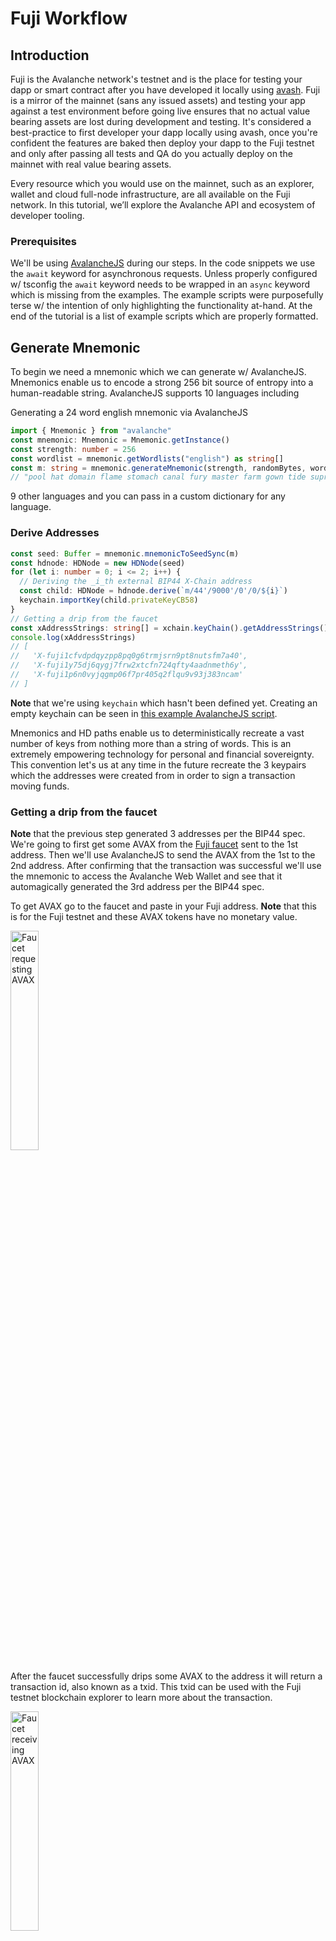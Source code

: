 # Fuji Workflow

## Introduction

Fuji is the Avalanche network's testnet and is the place for testing your dapp or smart contract after you have developed it locally using [avash](https://docs.avax.network/build/tools/avash). Fuji is a mirror of the mainnet (sans any issued assets) and testing your app against a test environment before going live ensures that no actual value bearing assets are lost during development and testing. It's considered a best-practice to first developer your dapp locally using avash, once you're confident the features are baked then deploy your dapp to the Fuji testnet and only after passing all tests and QA do you actually deploy on the mainnet with real value bearing assets.

Every resource which you would use on the mainnet, such as an explorer, wallet and cloud full-node infrastructure, are all available on the Fuji network. In this tutorial, we’ll explore the Avalanche API and ecosystem of developer tooling. 

### Prerequisites

We'll be using [AvalancheJS](https://docs.avax.network/build/tools/avalanchejs) during our steps. In the code snippets we use the `await` keyword for asynchronous requests. Unless properly configured w/ tsconfig the `await` keyword needs to be wrapped in an `async` keyword which is missing from the examples. The example scripts were purposefully terse w/ the intention of only highlighting the functionality at-hand. At the end of the tutorial is a list of example scripts which are properly formatted.

## Generate Mnemonic

To begin we need a mnemonic which we can generate w/ AvalancheJS. Mnemonics enable us to encode a strong 256 bit source of entropy into a human-readable string. AvalancheJS supports 10 languages including

Generating a 24 word english mnemonic via AvalancheJS

```ts
import { Mnemonic } from "avalanche"
const mnemonic: Mnemonic = Mnemonic.getInstance()
const strength: number = 256
const wordlist = mnemonic.getWordlists("english") as string[]
const m: string = mnemonic.generateMnemonic(strength, randomBytes, wordlist)
// "pool hat domain flame stomach canal fury master farm gown tide supreme winner motion this first divide spray forum wall reopen bounce spider palm"
```

9 other languages and you can pass in a custom dictionary for any language.

### Derive Addresses

```ts
const seed: Buffer = mnemonic.mnemonicToSeedSync(m)
const hdnode: HDNode = new HDNode(seed)
for (let i: number = 0; i <= 2; i++) {
  // Deriving the _i_th external BIP44 X-Chain address
  const child: HDNode = hdnode.derive(`m/44'/9000'/0'/0/${i}`)
  keychain.importKey(child.privateKeyCB58)
}
// Getting a drip from the faucet
const xAddressStrings: string[] = xchain.keyChain().getAddressStrings()
console.log(xAddressStrings)
// [
//   'X-fuji1cfvdpdqyzpp8pq0g6trmjsrn9pt8nutsfm7a40',
//   'X-fuji1y75dj6qygj7frw2xtcfn724qfty4aadnmeth6y',
//   'X-fuji1p6n0vyjqgmp06f7pr405q2flqu9v93j383ncam'
// ]
```

**Note** that we're using `keychain` which hasn't been defined yet. Creating an empty keychain can be seen in [this example AvalancheJS script](https://github.com/ava-labs/avalanchejs/blob/master/examples/avm/newKeyChain.ts).

Mnemonics and HD paths enable us to deterministically recreate a vast number of keys from nothing more than a string of words. This is an extremely empowering technology for personal and financial sovereignty. This convention let's us at any time in the future recreate the 3 keypairs which the addresses were created from in order to sign a transaction moving funds.

### Getting a drip from the faucet
 
**Note** that the previous step generated 3 addresses per the BIP44 spec. We're going to first get some AVAX from the [Fuji faucet](https://faucet.avax-test.network) sent to the 1st address. Then we'll use AvalancheJS to send the AVAX from the 1st to the 2nd address. After confirming that the transaction was successful we'll use the mnemonic to access the Avalanche Web Wallet and see that it automagically generated the 3rd address per the BIP44 spec.

To get AVAX go to the faucet and paste in your Fuji address. **Note** that this is for the Fuji testnet and these AVAX tokens have no monetary value.

<img src="../../../.gitbook/assets/faucet-request.png" alt="Faucet requesting AVAX" width="30%">

After the faucet successfully drips some AVAX to the address it will return a transaction id, also known as a txid. This txid can be used with the Fuji testnet blockchain explorer to learn more about the transaction.

<img src="../../../.gitbook/assets/faucet-response.png" alt="Faucet receiving AVAX" width="30%">

#### Check the Transaction Details

The txid, `2GjAMJrBUYs8RuK2bXrNCuu34fNpJVor2ubNzvcUDPo5t9nMct`, can be seen on the [Fuji Explorer](https://explorer.avax-test.network/tx/2GjAMJrBUYs8RuK2bXrNCuu34fNpJVor2ubNzvcUDPo5t9nMct). **Note** Avalanche also has a [Mainnet](https://explorer.avax.network)

<img src="../../../.gitbook/assets/explorer-1.png" alt="Transaction details" width="30%">
<img src="../../../.gitbook/assets/explorer-2.png" alt="Input and Output details" width="30%">

#### Get the Balance

We can also get the balance for the 1st BIP44 derived address.

<img src="../../../.gitbook/assets/balance-1.png" alt="1st derived address balance" width="30%">
<img src="../../../.gitbook/assets/balance-2.png" alt="1st derived address transactions" width="30%">

## Sending AVAX

The faucet dripped 2 AVAX. First, let's send both AVAX, sans the fees, from the 1st address to the 2nd address.

```ts
const avaxAssetID: string = Defaults.network[networkID].X['avaxAssetID']

// get the AVAX balance for the 1st address
const getBalanceResponse: any = await xchain.getBalance(xAddressStrings[0], avaxAssetID)
const balance: BN = new BN(getBalanceResponse.balance)

// subtract the fee
const fee: BN = xchain.getDefaultTxFee()
const amount: BN = balance.sub(fee)

// get the UTXOs for the 1st address
const avmUTXOResponse: any = await xchain.getUTXOs(xAddressStrings[0])
const utxoSet: UTXOSet = avmUTXOResponse.utxos

// build an UnsignedTx sending AVAX from the first external BIP44 address to the second external BIP44 address
const unsignedTx: UnsignedTx = await xchain.buildBaseTx(
  utxoSet,
  amount,
  avaxAssetID,
  [xAddressStrings[1]],
  [xAddressStrings[0]],
  [xAddressStrings[1]],
  memo,
  asOf,
  locktime,
  threshold
)

// sign it
const tx: Tx = unsignedTx.sign(xKeychain)

// issue it and get a txid
const txid: string = await xchain.issueTx(tx)
console.log(`Success! TXID: ${txid}`)
// Success! TXID: ankMr1tD65A9SSto5w4ic1d31t6w42jeu8pfv6v4gRPpMg17g
```

### Verify Success

```ts
const ip: string = "api.avax-test.network"
const port: number = 443
const protocol: string = "https"
const networkID: number = 5
const avalanche: Avalanche = new Avalanche(ip, port, protocol, networkID)
const xchain: AVMAPI = avalanche.XChain()
const status: string = await xchain.getTxStatus("ankMr1tD65A9SSto5w4ic1d31t6w42jeu8pfv6v4gRPpMg17g")
console.log(status)
// Accepted
```

#### Check the Transaction Details

The txid, `ankMr1tD65A9SSto5w4ic1d31t6w42jeu8pfv6v4gRPpMg17g`, can be seen on the [Fuji Explorer](https://explorer.avax-test.network/tx/ankMr1tD65A9SSto5w4ic1d31t6w42jeu8pfv6v4gRPpMg17g).

<img src="../../../.gitbook/assets/explorer-3.png" alt="Transaction details" width="30%">
<img src="../../../.gitbook/assets/explorer-4.png" alt="Input and Output details" width="30%">

#### Get the Balance

We can also get the balance for the 2nd BIP44 derived address.

<img src="../../../.gitbook/assets/balance-3.png" alt="2nd derived address balance" width="30%">
<img src="../../../.gitbook/assets/balance-4.png" alt="2nd derived address transactions" width="30%">

### Sign into the Web Wallet

Lastly, we can take the mnemonic and access the [Avalanche Web Wallet](https://wallet.avax.network). We'll see that it has the AVAX balance and that it auto-magically generates the 3rd address per the BIP44 spec.

<img src="../../../.gitbook/assets/wallet-1.png" alt="Web wallet balance" width="30%">
<img src="../../../.gitbook/assets/wallet-2.png" alt="3rd derived BIP44 address" width="30%">

Also **note** that the wallet GUI shows it derived the same 3 addresses as our script above.

<img src="../../../.gitbook/assets/wallet-3.png" alt="Wallet derived addresses" width="30%">

## Summary

The Fuji network plays a critical role as the final step for testing and QAing dapps, smart contracts and financial products on non-value bearing assets before deploying to the mainnet. The entire Avalanche ecosystem, from developer tooling like AvalancheJS, the API nodes and the faucet, to the explorer for verifying transactions and balances and even the wallet are all available on the Fuji network to ensure that your testing and QA cycle is as close to mainnet as possible so that you can be confident when you go live on production. 

## Resources

For additional and valuable resources please see below.

### Faucet

The [Fuji Faucet](https://faucet.avax-test.network) is the place to get AVAX for the X-Chain and the C-Chain to test your dapps with non-value bearing assets before deploying to the mainnet.

### Wallet

The [Avalanche Web Wallet](https://wallet.avax.network) is a simple, secure, non-custodial wallet for storing Avalanche assets. It has support for mainnet, Fuji and custom networks.

### Explorer

The Avalanche Explorer works for [Mainnet](https://explorer.avax.network) and [Fuji](https://explorer.avax-test.network).

### API Nodes

There is a public API server that allows developers to access the Avalanche network without having to run a node thesmelves. The public API server is actually several AvalancheGo nodes behind a load balancer to ensure high availability and high request throughput with support for both [Mainnet](https://api.avax.network) and [Fuji](https://api.avax-test.network).
